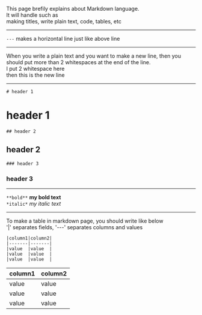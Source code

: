 This page brefily explains about Markdown language.  
It will handle such as  
making titles, write plain text, code, tables, etc

---
`---` makes a horizontal line just like above line

---
When you write a plain text and you want to make a new line, then you should put more than 2 whitespaces at the end of the line.  
I put 2 whitespace here  
then this is the new line

---
`# header 1`  
# header 1  

`## header 2`  
## header 2  

`### header 3`  
### header 3  

---
`**bold**`
**my bold text**  
`*italic*`
*my italic text*


---
To make a table in markdown page, you should write like below  
'|' separates fields, '---' separates columns and values
```
|column1|column2|
|-------|-------|
|value  |value  |
|value  |value  |
|value  |value  |
```
|column1|column2|
|-------|-------|
|value  |value  |
|value  |value  |
|value  |value  |
